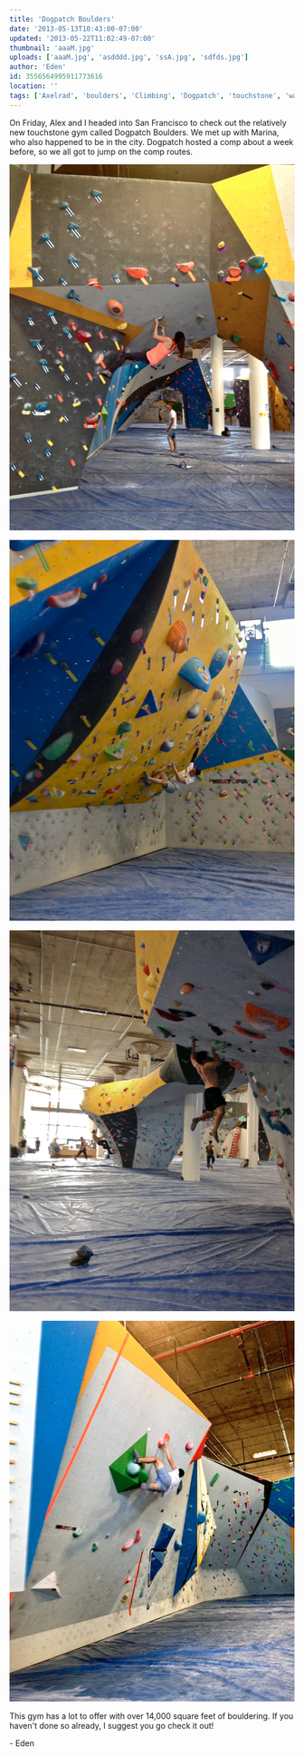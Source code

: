 ```yaml
---
title: 'Dogpatch Boulders'
date: '2013-05-13T10:43:00-07:00'
updated: '2013-05-22T11:02:49-07:00'
thumbnail: 'aaaM.jpg'
uploads: ['aaaM.jpg', 'asdddd.jpg', 'ssA.jpg', 'sdfds.jpg']
author: 'Eden'
id: 3556564995911773616
location: ''
tags: ['Axelrad', 'boulders', 'Climbing', 'Dogpatch', 'touchstone', 'walltopia']
---
```


On Friday, Alex and I headed into San Francisco to check out the relatively new touchstone gym called Dogpatch Boulders. We met up with Marina, who also happened to be in the city. Dogpatch hosted a comp about a week before, so we all got to jump on the comp routes.

![Marina working through one of the many arches](uploads/aaaM.jpg)

![Me on the barrel boulder](uploads/asdddd.jpg)

![Alex doin his thang on a roof](uploads/ssA.jpg)

![Men's final route #2](uploads/sdfds.jpg)

This gym has a lot to offer with over 14,000 square feet of bouldering. If you haven't done so already, I suggest you go check it out!

\- Eden
